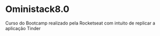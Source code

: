 # Oministack8.0
Curso do Bootcamp realizado pela Rocketseat com intuito de replicar a aplicação Tinder
